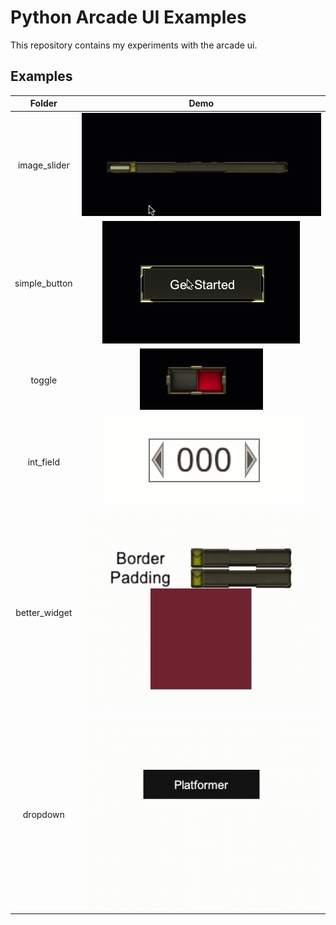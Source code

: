 # Python Arcade UI Examples

This repository contains my experiments with the arcade ui.

## Examples

|    Folder     |               Demo               |
|:-------------:|:--------------------------------:|
| image_slider  | ![](image_slider/Recording.gif)  |
| simple_button | ![](simple_button/Recording.gif) |
|    toggle     |    ![](toggle/Recording.gif)     |
|   int_field   |   ![](int_field/Recording.gif)   |
| better_widget | ![](better_widget/Recording.gif) |
|   dropdown    |    ![](dropdown/Recording.gif)   |

